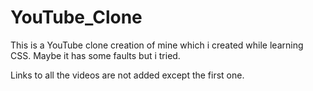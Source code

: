 # YouTube_Clone
This is a YouTube clone creation of mine which i created while learning CSS. Maybe it has some faults but i tried.

Links to all the videos are not added except the first one. 
